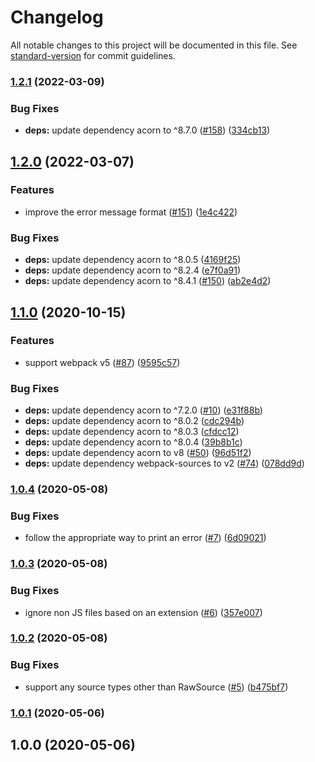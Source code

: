 # Changelog

All notable changes to this project will be documented in this file. See [standard-version](https://github.com/conventional-changelog/standard-version) for commit guidelines.

### [1.2.1](https://github.com/koba04/ecma-version-validator-webpack-plugin/compare/v1.2.0...v1.2.1) (2022-03-09)


### Bug Fixes

* **deps:** update dependency acorn to ^8.7.0 ([#158](https://github.com/koba04/ecma-version-validator-webpack-plugin/issues/158)) ([334cb13](https://github.com/koba04/ecma-version-validator-webpack-plugin/commit/334cb1361de167aa1d30093d5f5a5ab4739a7263))

## [1.2.0](https://github.com/koba04/ecma-version-validator-webpack-plugin/compare/v1.1.0...v1.2.0) (2022-03-07)


### Features

* improve the error message format ([#151](https://github.com/koba04/ecma-version-validator-webpack-plugin/issues/151)) ([1e4c422](https://github.com/koba04/ecma-version-validator-webpack-plugin/commit/1e4c422c9990b653d2854d57c6321988b87f5934))


### Bug Fixes

* **deps:** update dependency acorn to ^8.0.5 ([4169f25](https://github.com/koba04/ecma-version-validator-webpack-plugin/commit/4169f253557546d1c93bf01c0771dd6b25abebad))
* **deps:** update dependency acorn to ^8.2.4 ([e7f0a91](https://github.com/koba04/ecma-version-validator-webpack-plugin/commit/e7f0a91c1ab5f2b16ebd892e808f760507081a31))
* **deps:** update dependency acorn to ^8.4.1 ([#150](https://github.com/koba04/ecma-version-validator-webpack-plugin/issues/150)) ([ab2e4d2](https://github.com/koba04/ecma-version-validator-webpack-plugin/commit/ab2e4d2d943ee3db67169e9d5920d8b68cd77374))

## [1.1.0](https://github.com/koba04/ecma-version-validator-webpack-plugin/compare/v1.0.4...v1.1.0) (2020-10-15)


### Features

* support webpack v5 ([#87](https://github.com/koba04/ecma-version-validator-webpack-plugin/issues/87)) ([9595c57](https://github.com/koba04/ecma-version-validator-webpack-plugin/commit/9595c576cbd8bed5b41f18386a855810515413f4))


### Bug Fixes

* **deps:** update dependency acorn to ^7.2.0 ([#10](https://github.com/koba04/ecma-version-validator-webpack-plugin/issues/10)) ([e31f88b](https://github.com/koba04/ecma-version-validator-webpack-plugin/commit/e31f88bbd43e9c4eb0e85992507fa55d9300c7b6))
* **deps:** update dependency acorn to ^8.0.2 ([cdc294b](https://github.com/koba04/ecma-version-validator-webpack-plugin/commit/cdc294b3c8652243f8a1889438e3508913efa627))
* **deps:** update dependency acorn to ^8.0.3 ([cfdcc12](https://github.com/koba04/ecma-version-validator-webpack-plugin/commit/cfdcc1275d45f55069f2c422553304d10a6e11fd))
* **deps:** update dependency acorn to ^8.0.4 ([39b8b1c](https://github.com/koba04/ecma-version-validator-webpack-plugin/commit/39b8b1c49554004ea128647a16a0f60885d25ab4))
* **deps:** update dependency acorn to v8 ([#50](https://github.com/koba04/ecma-version-validator-webpack-plugin/issues/50)) ([96d51f2](https://github.com/koba04/ecma-version-validator-webpack-plugin/commit/96d51f299da02ffb421e2fba6d6ba460ad433601))
* **deps:** update dependency webpack-sources to v2 ([#74](https://github.com/koba04/ecma-version-validator-webpack-plugin/issues/74)) ([078dd9d](https://github.com/koba04/ecma-version-validator-webpack-plugin/commit/078dd9db048b291186378fabfaff767d2d0cc8ec))

### [1.0.4](https://github.com/koba04/ecma-version-validator-webpack-plugin/compare/v1.0.3...v1.0.4) (2020-05-08)


### Bug Fixes

* follow the appropriate way to print an error ([#7](https://github.com/koba04/ecma-version-validator-webpack-plugin/issues/7)) ([6d09021](https://github.com/koba04/ecma-version-validator-webpack-plugin/commit/6d09021b8852a6a993eeffd8624189486e7f38da))

### [1.0.3](https://github.com/koba04/ecma-version-validator-webpack-plugin/compare/v1.0.2...v1.0.3) (2020-05-08)


### Bug Fixes

* ignore non JS files based on an extension ([#6](https://github.com/koba04/ecma-version-validator-webpack-plugin/issues/6)) ([357e007](https://github.com/koba04/ecma-version-validator-webpack-plugin/commit/357e00788d6b1a33dad79596dc744d89a05d7fc9))

### [1.0.2](https://github.com/koba04/ecma-version-validator-webpack-plugin/compare/v1.0.1...v1.0.2) (2020-05-08)


### Bug Fixes

* support any source types other than RawSource ([#5](https://github.com/koba04/ecma-version-validator-webpack-plugin/issues/5)) ([b475bf7](https://github.com/koba04/ecma-version-validator-webpack-plugin/commit/b475bf7815e2f62efa70fe350178de6153d319c4))

### [1.0.1](https://github.com/koba04/ecma-version-validator-webpack-plugin/compare/v1.0.0...v1.0.1) (2020-05-06)

## 1.0.0 (2020-05-06)
